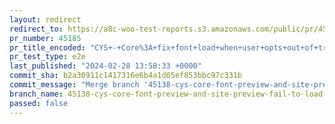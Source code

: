 ```yaml
---
layout: redirect
redirect_to: https://a8c-woo-test-reports.s3.amazonaws.com/public/pr/45185/e2e/index.html
pr_number: 45185
pr_title_encoded: "CYS+-+Core%3A+fix+font+load+when+user+opts+out+of+tracking"
pr_test_type: e2e
last_published: "2024-02-28 13:58:33 +0000"
commit_sha: b2a30911c1417316e6b4a1d05ef853bbc97c331b
commit_message: "Merge branch '45138-cys-core-font-preview-and-site-preview-fail-to-lo…"
branch_name: 45138-cys-core-font-preview-and-site-preview-fail-to-load-fonts-when-user-opts-out-of-tracking
passed: false
---
```


